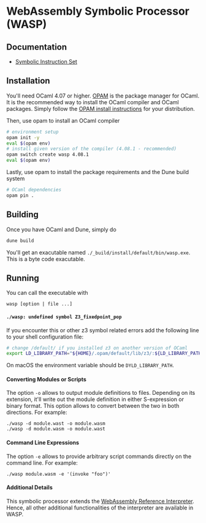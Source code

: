 # WebAssembly Symbolic Processor (WASP)

## Documentation

* [Symbolic Instruction Set](doc/symISA.md)

## Installation

You'll need OCaml 4.07 or higher. [OPAM](https://opam.ocaml.org/) 
is the package manager for OCaml. It is the recommended
way to install the OCaml compiler and OCaml packages. 
Simply follow the [OPAM install instructions](https://opam.ocaml.org/doc/Install.html) 
for your distribution.

Then, use opam to install an OCaml compiler

```sh
# environment setup
opam init -y
eval $(opam env)
# install given version of the compiler (4.08.1 - recommended)
opam switch create wasp 4.08.1
eval $(opam env)
```

Lastly, use opam to install the package requirements and the Dune build system

```sh
# OCaml dependencies
opam pin .
```

## Building

Once you have OCaml and Dune, simply do

```sh
dune build
```

You'll get an exacutable named `./_build/install/default/bin/wasp.exe`.
This is a byte code exacutable.

## Running

You can call the executable with

```
wasp [option | file ...]
```
#### `./wasp: undefined symbol Z3_fixedpoint_pop`

If you encounter this or other z3 symbol related errors 
add the following line to your shell configuration file:

```sh
# change /default/ if you installed z3 on another version of OCaml
export LD_LIBRARY_PATH="${HOME}/.opam/default/lib/z3/:${LD_LIBRARY_PATH}"
```

On macOS the environment variable should be `DYLD_LIBRARY_PATH`.

#### Converting Modules or Scripts

The option `-o` allows to output module definitions to 
files. Depending on its extension, it'll write out 
the module definition in either S-expression or binary 
format. This option allows to convert between the 
two in both directions. For example:

```
./wasp -d module.wast -o module.wasm
./wasp -d module.wasm -o module.wast
```
#### Command Line Expressions

The option `-e` allows to provide arbitrary script commands 
directly on the command line. For example:

```
./wasp module.wasm -e '(invoke "foo")'
```
#### Additional Details

This symbolic processor extends the [WebAssembly Reference Interpreter](https://github.com/WebAssembly/spec/tree/master/interpreter). 
Hence, all other additional functionalities of the interpreter 
are available in WASP.

